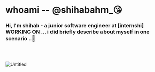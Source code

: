 
# <h1>whoami -- @shihabahm_😘</h1>

<h3> Hi, I'm shihab - a junior software engineer at [internshi] WORKING ON ... i did briefly describe about myself in one scenario ..🙂 </h3>

<br/>
<br/>

![Untitled](https://user-images.githubusercontent.com/54938486/141100576-56b37230-21f4-4dc6-9a7f-b17f70bcea1f.png)
